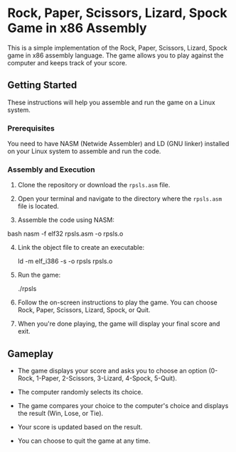 # Rock, Paper, Scissors, Lizard, Spock Game in x86 Assembly

This is a simple implementation of the Rock, Paper, Scissors, Lizard, Spock game in x86 assembly language. The game allows you to play against the computer and keeps track of your score.

## Getting Started

These instructions will help you assemble and run the game on a Linux system.

### Prerequisites

You need to have NASM (Netwide Assembler) and LD (GNU linker) installed on your Linux system to assemble and run the code.

### Assembly and Execution

1. Clone the repository or download the `rpsls.asm` file.

2. Open your terminal and navigate to the directory where the `rpsls.asm` file is located.

3. Assemble the code using NASM:

  bash nasm -f elf32 rpsls.asm -o rpsls.o

4. Link the object file to create an executable:

   ld -m elf_i386 -s -o rpsls rpsls.o

5. Run the game:

   ./rpsls

6. Follow the on-screen instructions to play the game. You can choose Rock, Paper, Scissors, Lizard, Spock, or Quit.

7. When you're done playing, the game will display your final score and exit.

## Gameplay

* The game displays your score and asks you to choose an option (0-Rock, 1-Paper, 2-Scissors, 3-Lizard, 4-Spock, 5-Quit).

* The computer randomly selects its choice.

* The game compares your choice to the computer's choice and displays the result (Win, Lose, or Tie).

* Your score is updated based on the result.

* You can choose to quit the game at any time.
